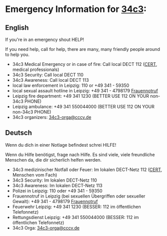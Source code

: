 # Emergency Information for [34c3][0]:

## English

If you're in an emergency shout HELP!

If you need help, call for help, there are many, many friendly people around to help you.

* 34c3 Medical Emergency or in case of fire: Call local DECT 112 ([CERT](https://cert.ccc.de), medical professionals)
* 34c3 Security: Call local DECT 110
* 34c3 Awareness: Call local DECT 113
* local law enforcement in Leipzig: 110 or +49 341 - 59350
* local sexual assault hotline in Leipzig: +49 341 - 4798179 [Frauennotruf](http://www.frauennotruf-leipzig.de/)
* Leipzig fire department: +49 341 1230 (BETTER USE 112 ON YOUR non-34c3 PHONE)
* Leipzig ambulance: +49 341 550044000 (BETTER USE 112 ON YOUR non-34c3 PHONE)
* 34c3 organizers: [34c3-orga@cccv.de](mailto:23c3-orga@cccv.de)

## Deutsch

Wenn du dich in einer Notlage befindest schrei HILFE!

Wenn du Hilfe benötigst, frage nach Hilfe. Es sind viele, viele freundliche Menschen da, die dir sicherlich helfen werden.

* 34c3 medizinischer Notfall oder Feuer: Im lokalen DECT-Netz 112 ([CERT](https://cert.ccc.de), Menschen vom Fach)
* 34c3 Security: Im lokalen DECT-Netz 110
* 34c3 Awareness: Im lokalen DECT-Netz 113
* Polizei in Leipzig: 110 oder +49 341 - 59350
* Frauennotruf in Leipzig (bei sexuellen Übergriffen oder sexueller Gewalt): +49 341 - 4798179 [Frauennotruf](http://www.frauennotruf-leipzig.de/)
* Feuerwehr Leipzig: +49 341 1230 (BESSER: 112 im öffentlichen Telefonnetz)
* Rettungsdienst Leipzig: +49 341 550044000 (BESSER: 112 im öffentlichen Telefonnetz)
* 34c3 Orga: [34c3-orga@cccv.de](mailto:34c3-orga@cccv.de)

[0]:http://events.ccc.de/category/34c3/ "34c3 Event Blog"
